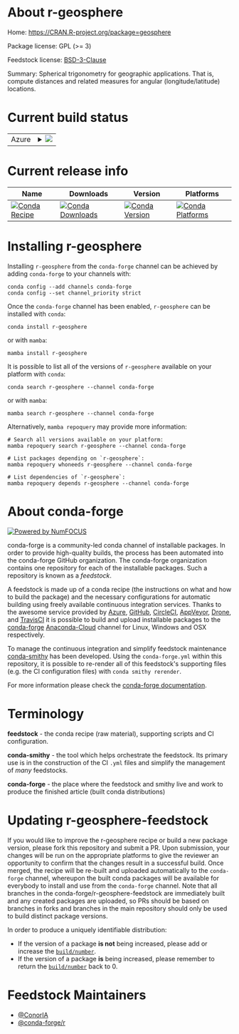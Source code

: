 About r-geosphere
=================

Home: https://CRAN.R-project.org/package=geosphere

Package license: GPL (>= 3)

Feedstock license: [BSD-3-Clause](https://github.com/conda-forge/r-geosphere-feedstock/blob/main/LICENSE.txt)

Summary: Spherical trigonometry for geographic applications. That is, compute distances and related measures for angular (longitude/latitude) locations. 

Current build status
====================


<table>
    
  <tr>
    <td>Azure</td>
    <td>
      <details>
        <summary>
          <a href="https://dev.azure.com/conda-forge/feedstock-builds/_build/latest?definitionId=1176&branchName=main">
            <img src="https://dev.azure.com/conda-forge/feedstock-builds/_apis/build/status/r-geosphere-feedstock?branchName=main">
          </a>
        </summary>
        <table>
          <thead><tr><th>Variant</th><th>Status</th></tr></thead>
          <tbody><tr>
              <td>linux_64_r_base4.1</td>
              <td>
                <a href="https://dev.azure.com/conda-forge/feedstock-builds/_build/latest?definitionId=1176&branchName=main">
                  <img src="https://dev.azure.com/conda-forge/feedstock-builds/_apis/build/status/r-geosphere-feedstock?branchName=main&jobName=linux&configuration=linux_64_r_base4.1" alt="variant">
                </a>
              </td>
            </tr><tr>
              <td>linux_64_r_base4.2</td>
              <td>
                <a href="https://dev.azure.com/conda-forge/feedstock-builds/_build/latest?definitionId=1176&branchName=main">
                  <img src="https://dev.azure.com/conda-forge/feedstock-builds/_apis/build/status/r-geosphere-feedstock?branchName=main&jobName=linux&configuration=linux_64_r_base4.2" alt="variant">
                </a>
              </td>
            </tr><tr>
              <td>osx_64_r_base4.1</td>
              <td>
                <a href="https://dev.azure.com/conda-forge/feedstock-builds/_build/latest?definitionId=1176&branchName=main">
                  <img src="https://dev.azure.com/conda-forge/feedstock-builds/_apis/build/status/r-geosphere-feedstock?branchName=main&jobName=osx&configuration=osx_64_r_base4.1" alt="variant">
                </a>
              </td>
            </tr><tr>
              <td>osx_64_r_base4.2</td>
              <td>
                <a href="https://dev.azure.com/conda-forge/feedstock-builds/_build/latest?definitionId=1176&branchName=main">
                  <img src="https://dev.azure.com/conda-forge/feedstock-builds/_apis/build/status/r-geosphere-feedstock?branchName=main&jobName=osx&configuration=osx_64_r_base4.2" alt="variant">
                </a>
              </td>
            </tr><tr>
              <td>win_64</td>
              <td>
                <a href="https://dev.azure.com/conda-forge/feedstock-builds/_build/latest?definitionId=1176&branchName=main">
                  <img src="https://dev.azure.com/conda-forge/feedstock-builds/_apis/build/status/r-geosphere-feedstock?branchName=main&jobName=win&configuration=win_64_" alt="variant">
                </a>
              </td>
            </tr>
          </tbody>
        </table>
      </details>
    </td>
  </tr>
</table>

Current release info
====================

| Name | Downloads | Version | Platforms |
| --- | --- | --- | --- |
| [![Conda Recipe](https://img.shields.io/badge/recipe-r--geosphere-green.svg)](https://anaconda.org/conda-forge/r-geosphere) | [![Conda Downloads](https://img.shields.io/conda/dn/conda-forge/r-geosphere.svg)](https://anaconda.org/conda-forge/r-geosphere) | [![Conda Version](https://img.shields.io/conda/vn/conda-forge/r-geosphere.svg)](https://anaconda.org/conda-forge/r-geosphere) | [![Conda Platforms](https://img.shields.io/conda/pn/conda-forge/r-geosphere.svg)](https://anaconda.org/conda-forge/r-geosphere) |

Installing r-geosphere
======================

Installing `r-geosphere` from the `conda-forge` channel can be achieved by adding `conda-forge` to your channels with:

```
conda config --add channels conda-forge
conda config --set channel_priority strict
```

Once the `conda-forge` channel has been enabled, `r-geosphere` can be installed with `conda`:

```
conda install r-geosphere
```

or with `mamba`:

```
mamba install r-geosphere
```

It is possible to list all of the versions of `r-geosphere` available on your platform with `conda`:

```
conda search r-geosphere --channel conda-forge
```

or with `mamba`:

```
mamba search r-geosphere --channel conda-forge
```

Alternatively, `mamba repoquery` may provide more information:

```
# Search all versions available on your platform:
mamba repoquery search r-geosphere --channel conda-forge

# List packages depending on `r-geosphere`:
mamba repoquery whoneeds r-geosphere --channel conda-forge

# List dependencies of `r-geosphere`:
mamba repoquery depends r-geosphere --channel conda-forge
```


About conda-forge
=================

[![Powered by
NumFOCUS](https://img.shields.io/badge/powered%20by-NumFOCUS-orange.svg?style=flat&colorA=E1523D&colorB=007D8A)](https://numfocus.org)

conda-forge is a community-led conda channel of installable packages.
In order to provide high-quality builds, the process has been automated into the
conda-forge GitHub organization. The conda-forge organization contains one repository
for each of the installable packages. Such a repository is known as a *feedstock*.

A feedstock is made up of a conda recipe (the instructions on what and how to build
the package) and the necessary configurations for automatic building using freely
available continuous integration services. Thanks to the awesome service provided by
[Azure](https://azure.microsoft.com/en-us/services/devops/), [GitHub](https://github.com/),
[CircleCI](https://circleci.com/), [AppVeyor](https://www.appveyor.com/),
[Drone](https://cloud.drone.io/welcome), and [TravisCI](https://travis-ci.com/)
it is possible to build and upload installable packages to the
[conda-forge](https://anaconda.org/conda-forge) [Anaconda-Cloud](https://anaconda.org/)
channel for Linux, Windows and OSX respectively.

To manage the continuous integration and simplify feedstock maintenance
[conda-smithy](https://github.com/conda-forge/conda-smithy) has been developed.
Using the ``conda-forge.yml`` within this repository, it is possible to re-render all of
this feedstock's supporting files (e.g. the CI configuration files) with ``conda smithy rerender``.

For more information please check the [conda-forge documentation](https://conda-forge.org/docs/).

Terminology
===========

**feedstock** - the conda recipe (raw material), supporting scripts and CI configuration.

**conda-smithy** - the tool which helps orchestrate the feedstock.
                   Its primary use is in the construction of the CI ``.yml`` files
                   and simplify the management of *many* feedstocks.

**conda-forge** - the place where the feedstock and smithy live and work to
                  produce the finished article (built conda distributions)


Updating r-geosphere-feedstock
==============================

If you would like to improve the r-geosphere recipe or build a new
package version, please fork this repository and submit a PR. Upon submission,
your changes will be run on the appropriate platforms to give the reviewer an
opportunity to confirm that the changes result in a successful build. Once
merged, the recipe will be re-built and uploaded automatically to the
`conda-forge` channel, whereupon the built conda packages will be available for
everybody to install and use from the `conda-forge` channel.
Note that all branches in the conda-forge/r-geosphere-feedstock are
immediately built and any created packages are uploaded, so PRs should be based
on branches in forks and branches in the main repository should only be used to
build distinct package versions.

In order to produce a uniquely identifiable distribution:
 * If the version of a package **is not** being increased, please add or increase
   the [``build/number``](https://docs.conda.io/projects/conda-build/en/latest/resources/define-metadata.html#build-number-and-string).
 * If the version of a package **is** being increased, please remember to return
   the [``build/number``](https://docs.conda.io/projects/conda-build/en/latest/resources/define-metadata.html#build-number-and-string)
   back to 0.

Feedstock Maintainers
=====================

* [@ConorIA](https://github.com/ConorIA/)
* [@conda-forge/r](https://github.com/conda-forge/r/)

